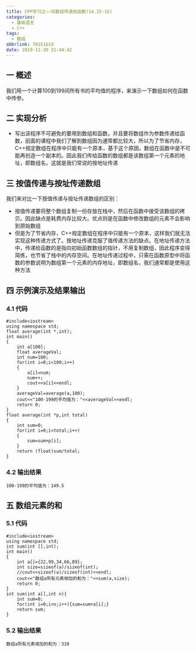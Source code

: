 ```yaml
---
title: CPP学习之——将数组传递给函数(14.15-16)
categories:
  - 基础语言
  - C++
tags:
  - 数组
abbrlink: 78151b1d
date: 2019-11-30 21:44:42
---
```

## 一 概述

我们用一个计算100到199间所有书的平均值的程序，来演示一下数组如何在函数中传参。   

<!--more-->

## 二 实现分析

* 写出该程序不可避免的要用到数组和函数，并且要将数组作为参数传递给函数，前面的课程中我们了解到数组因为通常都比较大，所以为了节省内存，C++规定数组在程序中只能有一个原本，基于这个原因，数组在函数中是不可能再创造一个副本的。因此我们传给函数的数组都是该数组第一个元素的地址，即数组名，这就是我们常说的按地址传递

## 三 按值传递与按址传递数组

我们来对比一下按值传递与按址传递数组的区别：   

* 按值传递要将整个数组复制一份存放在栈中，然后在函数中接受该数组的拷贝。因此缺点是耗费内存比较大。优点则是在函数中修改数组的元素不会影响到原始数组
* 但是为了节省内存，C++规定数组在程序中只能有一个原本，这样我们就无法实现这种传递方式了。按地址传递克服了值传递方法的缺点。在地址传递方法中，传递给函数的是指向初始函数数组的指针，不用复制数组，因此程序变得简练，也节省了栈中的内存空间。在地址传递过程中，只需在函数原型中将函数的参数说明为数组第一个元素的内存地址，即数组名，我们通常都是使用这种方法

## 四  示例演示及结果输出

### 4.1 代码

```
#include<iostream>
using namespace std;
float average(int *,int);
int main()
{
	int a[100];
	float averageVal;
	int num=100;
	for(int i=0;i<100;i++)
	{
		a[i]=num;
		num++;
		cout<<a[i]<<endl;
	}
	averageVal=average(a,100);
	cout<<"100-199的平均值为："<<averageVal<<endl;
	return 0;
}
float average(int *p,int total)
{
	int sum=0;
	for(int i=0;i<total;i++)
	{
		sum=sum+p[i];
	}
	return (float)sum/total;
}
```

### 4.2 输出结果

```
100-199的平均值为：149.5
```

## 五 数组元素的和

### 5.1 代码

```
#include<iostream>
using namespace std;
int sum(int [],int);
int main()
{
	int a[]={22,99,34,66,89};
	int size=sizeof(a)/sizeof(int);
	//cout<<sizeof(a)/sizeof(int)<<endl;
	cout<<"数组a所有元素相加的和为："<<sum(a,size);
	return 0;
}
int sum(int a[],int n){
	int sum=0;
	for(int i=0;i<n;i++){sum=sum+a[i];}
	return sum;
}
```

### 5.2 输出结果

```
数组a所有元素相加的和为：310
```